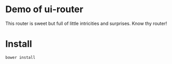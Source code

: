 # Demo of ui-router

This router is sweet but full of little intricities and surprises. Know thy router!

# Install

```
bower install
```
